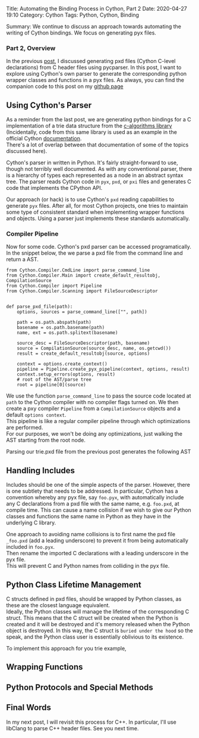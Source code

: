 Title: Automating the Binding Process in Cython, Part 2
Date: 2020-04-27 19:10
Category: Cython
Tags: Python, Cython, Binding

Summary: We continue to discuss an approach towards automating the writing of Cython
bindings. We focus on generating pyx files.

### Part 2, Overview

In the previous [post]({attach}post8.md), I discussed generating pxd files (Cython C-level declarations)
from C header files using pycparser.  In this post, I want to explore using Cython's
own parser to generate the corresponding python wrapper classes and functions in a
pyx files.  As always, you can find the companion code to this post on my [github page](https://github.com/kevingivens/Blog)

## Using Cython's Parser

As a reminder from the last post, we are generating python bindings for a C implementation of a trie data
structure from the [c-algorithms library](https://github.com/fragglet/c-algorithms)
(Incidentally, code from this same library is used as an example in the official Cython
[documentation](https://cython.readthedocs.io/en/latest/src/tutorial/clibraries.html).  
There's a lot of overlap between that documentation of some of the topics discussed here).

Cython's parser in written in Python.  It's fairly straight-forward to use, though
not terribly well documented.  As with any conventional parser, there is a hierarchy of types
each represented as a node in an abstract syntax tree.  The parser reads Cython code in `pyx`, `pxd`, or `pxi` files
and generates C code that implements the CPython API.   

Our approach (or hack) is to use Cython's `pxd` reading capabilities to generate
`pyx` files.  After all, for most Cython projects, one tries to maintain some type of
 consistent standard when implementing wrapper functions and objects.  Using a parser
 just implements these standards automatically.

### Compiler Pipeline

Now for some code.  Cython's pxd parser can be accessed programatically.  In the snippet below,
the we parse a pxd file from the command line and return a AST.


```cython
from Cython.Compiler.CmdLine import parse_command_line
from Cython.Compiler.Main import create_default_resultobj, CompilationSource
from Cython.Compiler import Pipeline
from Cython.Compiler.Scanning import FileSourceDescriptor


def parse_pxd_file(path):
    options, sources = parse_command_line(["", path])

    path = os.path.abspath(path)
    basename = os.path.basename(path)
    name, ext = os.path.splitext(basename)

    source_desc = FileSourceDescriptor(path, basename)
    source = CompilationSource(source_desc, name, os.getcwd())
    result = create_default_resultobj(source, options)

    context = options.create_context()
    pipeline = Pipeline.create_pyx_pipeline(context, options, result)
    context.setup_errors(options, result)
    # root of the AST/parse tree
    root = pipeline[0](source)
```

We use the function `parse_command_line` to pass the source code located at `path` to
the Cython compiler with no compiler flags turned on. We then create a pxy compiler
`Pipeline` from a `CompilationSource` objects and a default `options context`.  
This pipeline is like a regular compiler pipeline through which optimizations are performed.  
For our purposes, we won't be doing any optimizations, just walking the AST starting
from the root node.

Parsing our trie.pxd file from the previous post generates the following AST



## Handling Includes

Includes should be one of the simple aspects of the parser.  However, there is
one subtlety that needs to be addressed.  In particular, Cython has a convention
whereby any pyx file, say `foo.pyx`, with automatically include any C declarations
from a pxd file with the same name, e.g. `foo.pxd`, at compile time.  This can
cause a name collision if we wish to give our Python classes and functions the same
name in Python as they have in the underlying C library.

One approach to avoiding name collisions is to first name the pxd file `_foo.pxd`
(add a leading underscore) to prevent it from being automatically included in `foo.pyx`.  
Then rename the imported C declarations with a leading underscore in the pyx file.  
This will prevent C and Python names from colliding in the pyx file.  


## Python Class Lifetime Management

C structs defined in pxd files, should be wrapped by Python classes, as these are the closest language equivalent.  
Ideally, the Python classes will manage the lifetime of the corresponding C struct.  This
means that the C struct will be created when the Python is created and it will be
destroyed and it's memory released when the Python object is destroyed.  In this way,
the C struct is `buried under the hood` so the speak, and the Python class user is essentially
oblivious to its existence.

To implement this approach for you trie example, 

## Wrapping Functions

## Python Protocols and Special Methods

## Final Words

In my next post, I will revisit this process for C++.  In particular, I'll use
libClang to parse C++ header files.  See you next time.
